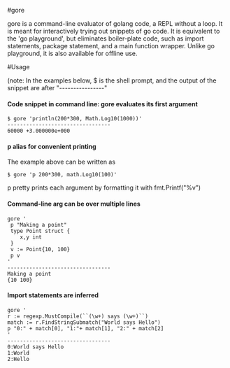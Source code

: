#gore


gore is a command-line evaluator of golang code, a REPL without a loop. It is meant for interactively trying out snippets of go code. It is equivalent to the 'go playground', but eliminates boiler-plate code, such as import statements, package statement, and a main function wrapper. Unlike go playground, it is also available for offline use.

#Usage


(note: In the examples below, $ is the shell prompt, and the output of the snippet are after "----------------"
#### Code snippet in command line: gore evaluates its first argument
```
$ gore 'println(200*300, Math.Log10(1000))'
---------------------------------
60000 +3.000000e+000
```

#### p alias for convenient printing
The example above can be written as 
```
$ gore 'p 200*300, math.Log10(100)'
```
p pretty prints each argument by formatting it with fmt.Printf("%v")

#### Command-line arg can be over multiple lines
```
gore '
 p "Making a point"
 type Point struct {
    x,y int
 }
 v := Point{10, 100}
 p v
' 
---------------------------------
Making a point
{10 100}
```
#### Import statements are inferred 
```
gore '
r := regexp.MustCompile(``(\w+) says (\w+)``)
match := r.FindStringSubmatch("World says Hello")
p "0:" + match[0], "1:"+ match[1], "2:" + match[2]
'
---------------------------------
0:World says Hello
1:World
2:Hello
```

